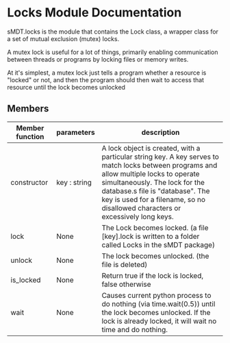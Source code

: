 Locks Module Documentation
==========================

sMDT.locks is the module that contains the Lock class, a wrapper class for a set of mutual exclusion (mutex) locks.

A mutex lock is useful for a lot of things, primarily enabling communication between threads or programs by locking files or memory writes.

At it's simplest, a mutex lock just tells a program whether a resource is "locked" or not, and then the program should then wait to access that resource until the lock becomes unlocked

Members
-------

Member function | parameters | description
---|---|---
constructor | key : string | A lock object is created, with a particular string key. A key serves to match locks between programs and allow multiple locks to operate simultaneously. The lock for the database.s file is "database". The key is used for a filename, so no disallowed characters or excessively long keys.
lock|None|The Lock becomes locked. (a file [key].lock is written to a folder called Locks in the sMDT package)
unlock|None|The lock becomes unlocked. (the file is deleted)
is_locked|None|Return true if the lock is locked, false otherwise 
wait|None|Causes current python process to do nothing (via time.wait(0.5)) until the lock becomes unlocked. If the lock is already locked, it will wait no time and do nothing. 
